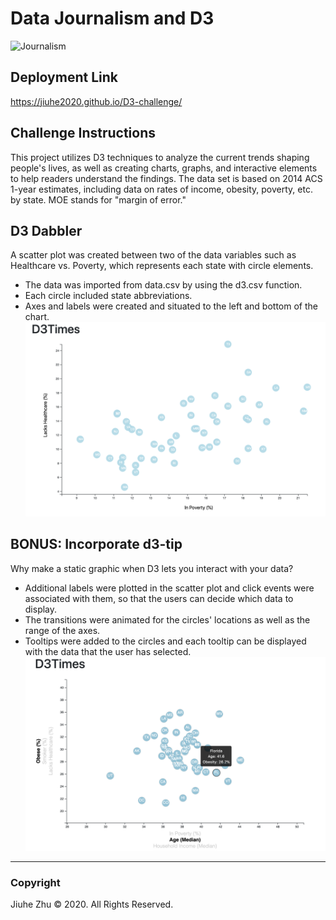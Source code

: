 # Data Journalism and D3
![Journalism](https://miro.medium.com/max/1400/1*YTg8i6oS0VZ-GqNZecWnMQ.jpeg)
## Deployment Link
https://jiuhe2020.github.io/D3-challenge/

## Challenge Instructions
This project utilizes D3 techniques to analyze the current trends shaping people's lives, as well as creating charts, graphs, and interactive elements to help readers understand the findings. The data set is based on 2014 ACS 1-year estimates, including data on rates of income, obesity, poverty, etc. by state. MOE stands for "margin of error."

## D3 Dabbler
A scatter plot was created between two of the data variables such as Healthcare vs. Poverty, which represents each state with circle elements.
- The data was imported from data.csv by using the d3.csv function.
- Each circle included state abbreviations.
- Axes and labels were created and situated to the left and bottom of the chart.
![Healthcare vs Poverty](https://github.com/Jiuhe2020/D3-challenge/blob/master/images/Healthcare_vs_Poverty.png)

## BONUS: Incorporate d3-tip
Why make a static graphic when D3 lets you interact with your data?
- Additional labels were plotted in the scatter plot and click events were associated with them, so that the users can decide which data to display.
- The transitions were animated for the circles' locations as well as the range of the axes.
- Tooltips were added to the circles and each tooltip can be displayed with the data that the user has selected.
![D3-tip](https://github.com/Jiuhe2020/D3-challenge/blob/master/images/D3-tip.png)

---
### Copyright
Jiuhe Zhu © 2020. All Rights Reserved.
